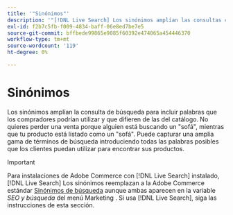 ```yaml
---
title: '"Sinónimos"'
description: '"[!DNL Live Search] Los sinónimos amplían las consultas con palabras que difieren de las del catálogo."'
exl-id: f2b7c5fb-f009-4834-baff-06e8ed7be7e5
source-git-commit: bffbede99865e9085f60392e474065a454446370
workflow-type: tm+mt
source-wordcount: '119'
ht-degree: 0%

---
```


# Sinónimos

Los sinónimos amplían la consulta de búsqueda para incluir palabras que los compradores podrían utilizar y que difieren de las del catálogo. No quieres perder una venta porque alguien está buscando un &quot;sofá&quot;, mientras que tu producto está listado como un &quot;sofá&quot;. Puede capturar una amplia gama de términos de búsqueda introduciendo todas las palabras posibles que los clientes puedan utilizar para encontrar sus productos.

>[!IMPORTANT]
>
>Para instalaciones de Adobe Commerce con [!DNL Live Search] instalado, [!DNL Live Search] Los sinónimos reemplazan a la Adobe Commerce estándar [Sinónimos de búsqueda](https://docs.magento.com/user-guide/marketing/search-synonyms.html) aunque ambas aparecen en la variable *SEO y búsqueda* del menú Marketing . Si usa [!DNL Live Search], siga las instrucciones de esta sección.
